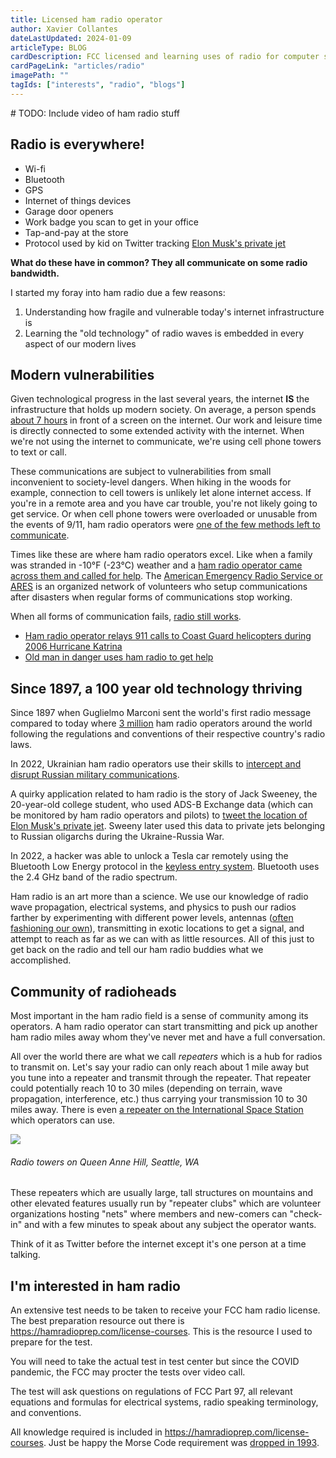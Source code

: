 ```yaml
---
title: Licensed ham radio operator
author: Xavier Collantes
dateLastUpdated: 2024-01-09
articleType: BLOG
cardDescription: FCC licensed and learning uses of radio for computer security and other applications.
cardPageLink: "articles/radio"
imagePath: ""
tagIds: ["interests", "radio", "blogs"]
---
```


\# TODO: Include video of ham radio stuff

## Radio is everywhere!

- Wi-fi
- Bluetooth
- GPS
- Internet of things devices
- Garage door openers
- Work badge you scan to get in your office
- Tap-and-pay at the store
- Protocol used by kid on Twitter tracking [Elon Musk's private jet](https://www.businessinsider.com/student-who-tracks-elon-musk-jet-launching-own-website-2023-2)

**What do these have in common? They all communicate on some radio bandwidth.**

I started my foray into ham radio due a few reasons:

1. Understanding how fragile and vulnerable today's internet infrastructure is
1. Learning the "old technology" of radio waves is embedded in every aspect of
   our modern lives

## Modern vulnerabilities

Given technological progress in the last several years, the internet **IS** the
infrastructure that holds up modern society. On average, a person spends [about
7 hours](https://explodingtopics.com/blog/screen-time-stats) in front of a
screen on the internet. Our work and leisure time is directly connected to some
extended activity with the internet. When we're not using the internet to
communicate, we're using cell phone towers to text or call.

These communications are subject to vulnerabilities from small inconvenient to
society-level dangers. When hiking in the woods for example, connection to cell
towers is unlikely let alone internet access. If you're in a remote area and
you have car trouble, you're not likely going to get service. Or when cell phone
towers were overloaded or unusable from the events of 9/11, ham radio operators
were [one of the few methods left to
communicate](https://www.arrl.org/files/file/WTC.pdf).

Times like these are where ham radio operators excel. Like when a
family was stranded in -10°F (-23°C) weather and a [ham radio operator came
across them and called for
help](https://www.canoncitydailyrecord.com/2013/12/22/family-saved-by-ham-radio-and-good-samaritan-after-car-accident).
The [American Emergency Radio Service or
ARES](https://www.arrl.org/amateur-radio-emergency-communication#:~:text=Amateur%20Radio%20operators%20are%20most,and%20other%20infrastructure%2Ddependent%20systems.)
is an organized network of volunteers who setup communications after disasters
when regular forms of communications stop working.

When all forms of communication fails, [radio still
works](https://utilitiesone.com/the-role-of-amateur-radio-operators-in-emergency-communication).

- [Ham radio operator relays 911 calls to Coast Guard helicopters during
  2006
  Hurricane Katrina](https://www.lobservateur.com/2020/09/02/ham-radio-operator-reflects-on-hurricane-katrina-15-years-later)
- [Old man in danger uses ham radio to get help](https://www.arrl.org/news/amateur-radio-makes-the-connection-to-save-lives-in-wisconsin-and-idaho)

## Since 1897, a 100 year old technology thriving

Since 1897 when Guglielmo Marconi sent the world's first radio message compared
to today where [3
million](https://web.archive.org/web/20020612083455/http:/www.iaru.org/statsum00.html)
ham radio operators around the world following the regulations and conventions
of their respective country's radio laws.

In 2022, Ukrainian ham
radio operators use their skills to [intercept and disrupt Russian military
communications](https://www.dw.com/en/ukraines-resistance-on-the-radiowaves/video-61557394).

A quirky application related to ham radio is the story of Jack Sweeney, the
20-year-old college student, who used ADS-B
Exchange data (which can be monitored by ham radio operators and pilots) to
[tweet the location of Elon Musk's private
jet](https://www.businessinsider.com/student-who-tracks-elon-musk-jet-launching-own-website-2023-2).
Sweeny later used this data to private jets belonging to Russian oligarchs
during the Ukraine-Russia War.

In 2022, a hacker was able to unlock a Tesla car remotely using the Bluetooth
Low Energy protocol in the [keyless entry
system](https://driving.ca/auto-news/driver-info/hacker-shows-off-way-to-unlock-start-teslas-remotely).
Bluetooth uses the 2.4 GHz band of the radio spectrum.

Ham radio is an art more than a science. We use our knowledge of
radio wave propagation, electrical systems, and physics to push our radios
farther by experimenting with different power levels, antennas ([often
fashioning our
own](https://www.513repeater.org/elmering/build-a-jpole-antenna)), transmitting
in exotic locations to get a signal, and attempt to reach as far as we can with
as little resources. All of this just to get back on the radio and tell our ham
radio buddies what we accomplished.

## Community of radioheads

Most important in the ham radio field is a sense of community among its
operators. A ham radio operator can start transmitting and pick up another ham
radio miles away whom they've never met and have a full conversation.

All over the world there are what we call _repeaters_ which is a hub for radios
to transmit on. Let's say your radio can only reach about 1 mile away but you
tune into a repeater and transmit through the repeater. That repeater could
potentially reach 10 to 30 miles (depending on terrain, wave propagation,
interference, etc.) thus carrying your transmission 10 to 30 miles away. There
is even [a repeater on the International Space
Station](https://www.ariss.org/contact-the-iss.html) which operators can use.

![](/assets/images/radio/queen_anne.webp)

###### Radio towers on Queen Anne Hill, Seattle, WA

These repeaters which are usually large, tall structures on mountains and other
elevated features usually run by "repeater clubs" which are volunteer
organizations hosting "nets" where members and new-comers can "check-in" and
with a few minutes to speak about any subject the operator wants.

Think of it as Twitter before the internet except it's one person at a time
talking.

## I'm interested in ham radio

An extensive test needs to be taken to receive your FCC ham radio license. The
best preparation resource out there is https://hamradioprep.com/license-courses.
This is the resource I used to prepare for the test.

You will need to take the actual test in test center but since the COVID
pandemic, the FCC may procter the tests over video call.

The test will ask questions on regulations of FCC Part 97, all relevant
equations and formulas for electrical systems, radio speaking terminology, and
conventions.

All knowledge required is included in https://hamradioprep.com/license-courses.
Just be happy the Morse Code requirement was [dropped in
1993](https://www.savannahnow.com/story/news/2007/02/18/morse-code-being-eliminated-radio-license-test/13812059007).
